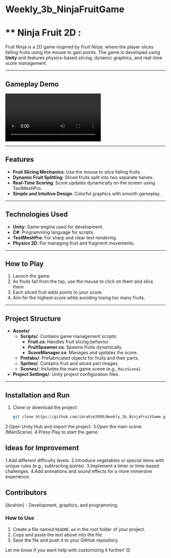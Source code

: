 # Weekly_3b_NinjaFruitGame

# ** Ninja Fruit 2D :
Fruit Ninja is a 2D game inspired by *Fruit Ninja*, where the player slices falling fruits using the mouse to gain points. The game is developed using **Unity** and features physics-based slicing, dynamic graphics, and real-time score management.


---
## Gameplay Demo

![Gameplay Demo](https://github.com/VGD-TEAM/Weekly_3b_NinjaFruitGame/blob/main/Record_Game.mp4)

---

## **Features**
- **Fruit Slicing Mechanics**: Use the mouse to slice falling fruits.
- **Dynamic Fruit Splitting**: Sliced fruits split into two separate halves.
- **Real-Time Scoring**: Score updates dynamically on the screen using TextMeshPro.
- **Simple and Intuitive Design**: Colorful graphics with smooth gameplay.

---

## **Technologies Used**
- **Unity**: Game engine used for development.
- **C#**: Programming language for scripts.
- **TextMeshPro**: For sharp and clear text rendering.
- **Physics 2D**: For managing fruit and fragment movements.

---

## **How to Play**
1. Launch the game.
2. As fruits fall from the top, use the mouse to click on them and slice them.
3. Each sliced fruit adds points to your score.
4. Aim for the highest score while avoiding losing too many fruits.

---

## **Project Structure**
- **Assets/**  
  - **Scripts/**: Contains game management scripts:
    - **Fruit.cs**: Handles fruit slicing behavior.
    - **FruitSpawner.cs**: Spawns fruits dynamically.
    - **ScoreManager.cs**: Manages and updates the score.
  - **Prefabs/**: Prefabricated objects for fruits and their parts.
  - **Sprites/**: Contains fruit and sliced part images.
  - **Scenes/**: Includes the main game scene (e.g., `MainScene`).
- **Project Settings/**: Unity project configuration files.

---

## **Installation and Run**
1. Clone or download the project:
   ```bash
   git clone https://github.com/ibrahim3999/Weekly_3b_NinjaFruitGame.git
   ```
2.Open Unity Hub and import the project.
3.Open the main scene (MainScene).
4.Press Play to start the game.

## **Ideas for Improvement** ##
1.Add different difficulty levels.
2.Introduce vegetables or special items with unique rules (e.g., subtracting points).
3.Implement a timer or time-based challenges.
4.Add animations and sound effects for a more immersive experience.

## **Contributors** ##
[ibrahim] - Development, graphics, and programming.


### **How to Use**
1. Create a file named `README.md` in the root folder of your project.
2. Copy and paste the text above into the file.
3. Save the file and push it to your GitHub repository.

Let me know if you want help with customizing it further! 😊

   
